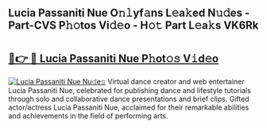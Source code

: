 ## Lucia Passaniti Nue O𝚗𝚕yf𝚊ns L𝚎a𝚔ed N𝚞𝚍es - Part-CVS P𝚑𝚘tos Vi𝚍𝚎o - H𝚘𝚝 Part L𝚎a𝚔s VK6Rk

# <h2><a href="http://kf8741.oniu.top/?m=Lucia+Passaniti+Nue">🔗👉 🔴 Lucia Passaniti Nue P𝚑ot𝚘𝚜 V𝚒d𝚎o</a></h2>

[![Lucia Passaniti Nue Nu𝚍e𝚜](https://i.imgur.com/0qMVB7G.gif)](http://kf8741.oniu.top/?m=Lucia+Passaniti+Nue)
Virtual dance creator and web entertainer Lucia Passaniti Nue, celebrated for publishing dance and lifestyle tutorials through solo and collaborative dance presentations and brief clips. Gifted actor/actress Lucia Passaniti Nue, acclaimed for their remarkable abilities and achievements in the field of performing arts.  
